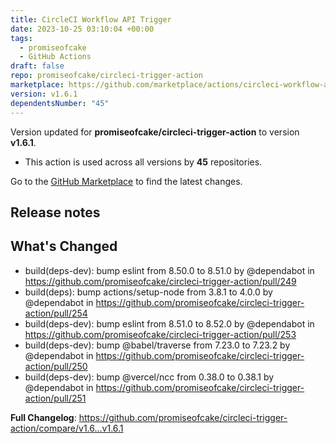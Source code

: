 ```yaml
---
title: CircleCI Workflow API Trigger
date: 2023-10-25 03:10:04 +00:00
tags:
  - promiseofcake
  - GitHub Actions
draft: false
repo: promiseofcake/circleci-trigger-action
marketplace: https://github.com/marketplace/actions/circleci-workflow-api-trigger
version: v1.6.1
dependentsNumber: "45"
---
```



Version updated for **promiseofcake/circleci-trigger-action** to version **v1.6.1**.
- This action is used across all versions by **45** repositories.

Go to the [GitHub Marketplace](https://github.com/marketplace/actions/circleci-workflow-api-trigger) to find the latest changes.

## Release notes

## What's Changed
* build(deps-dev): bump eslint from 8.50.0 to 8.51.0 by @dependabot in https://github.com/promiseofcake/circleci-trigger-action/pull/249
* build(deps): bump actions/setup-node from 3.8.1 to 4.0.0 by @dependabot in https://github.com/promiseofcake/circleci-trigger-action/pull/254
* build(deps-dev): bump eslint from 8.51.0 to 8.52.0 by @dependabot in https://github.com/promiseofcake/circleci-trigger-action/pull/253
* build(deps-dev): bump @babel/traverse from 7.23.0 to 7.23.2 by @dependabot in https://github.com/promiseofcake/circleci-trigger-action/pull/250
* build(deps-dev): bump @vercel/ncc from 0.38.0 to 0.38.1 by @dependabot in https://github.com/promiseofcake/circleci-trigger-action/pull/251


**Full Changelog**: https://github.com/promiseofcake/circleci-trigger-action/compare/v1.6...v1.6.1
